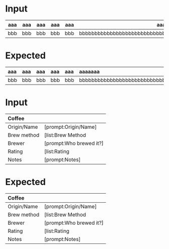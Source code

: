 
# Input
| aaa | aaa | aaa | aaa | aaa | aaaaaaa |
| --- | --- | --- | --- | --- | --------------------------------------------------------- |
| bbb | bbb | bbb | bbb | bbb | bbbbbbbbbbbbbbbbbbbbbbbbbbbbbbbbbbbbbbbbbbbbbbbbbbbbbbbbb |

# Expected
| aaa | aaa | aaa | aaa | aaa | aaaaaaa                                        |
|:----|:----|:----|:----|:----|:-----------------------------------------------|
| bbb | bbb | bbb | bbb | bbb | bbbbbbbbbbbbbbbbbbbbbbbbbbbbbbbbbbbbbbbbbbbbbbbbbbbbbbbbb |

# Input
|Coffee||
|:---|:---|
|Origin/Name|[prompt:Origin/Name]|
|Brew method|[list:Brew Method|AeroPress|Chemex|Drip|Espresso|French Press|Pour Over|Other]|
|Brewer|[prompt:Who brewed it?]|
|Rating|[list:Rating|★☆☆|★★☆|★★★]|
|Notes|[prompt:Notes]|

# Expected
| Coffee      |                                                                |
|:------------|:---------------------------------------------------------------|
| Origin/Name | [prompt:Origin/Name]                                           |
| Brew method | [list:Brew Method|AeroPress|Chemex|Drip|Espresso|French Press|Pour Over|Other] |
| Brewer      | [prompt:Who brewed it?]                                        |
| Rating      | [list:Rating|★☆☆|★★☆|★★★]                                      |
| Notes       | [prompt:Notes]                                                 |
